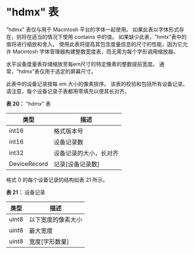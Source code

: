 # "hdmx" 表
"hdmx" 表仅与用于 Macintosh 平台的字体一起使用。 如果此表以字体形式存在，则将在适当的情况下使用 contains 中的值。 如果缺少此表，“hmtx”表中的值将进行缩放和舍入。 使用此表将提高其包含度量信息的尺寸的性能，因为它允许 Macintosh 字体管理器构建整数宽度表，而无需为每个字形调用缩放器。

水平设备度量表存储缩放至每em尺寸的特定像素的整数提前宽度。 通常，“hdmx”表仅用于选定的屏幕尺寸。

此表中的设备记录按每 em 大小的像素排序。 该表的校验和包括所有设备记录。 请注意，每个设备记录子表都用零填充以使其长对齐。

**表 20：** "hdmx" 表

|类型|描述|
|-|-|
|int16|格式版本号
|int16|设备记录数
|int32|设备记录的大小，长对齐
|DeviceRecord|记录[设备记录数]

格式 0 的每个设备记录的结构如表 21 所示。

**表 21：** 设备记录

|类型|描述|
|-|-|
|uint8|以下宽度的像素大小|
|uint8|最大宽度|
|uint8|宽度[字形数量]|